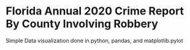 # Florida Annual 2020 Crime Report By County Involving Robbery
Simple Data visualization done in python, pandas, and matplotlib.pylot
